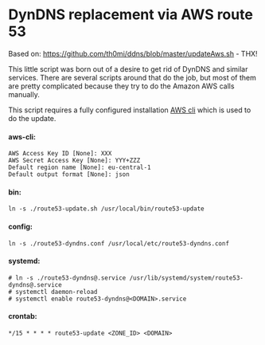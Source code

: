 DynDNS replacement via AWS route 53
====

Based on: https://github.com/th0mi/ddns/blob/master/updateAws.sh - THX!

This little script was born out of a desire to get rid of DynDNS and similar services. There are several scripts around that do the job, but most of them are pretty complicated because they try to do the Amazon AWS calls manually.

This script requires a fully configured installation [AWS cli](http://aws.amazon.com/cli/) which is used to do the update.

#### aws-cli:
```
AWS Access Key ID [None]: XXX
AWS Secret Access Key [None]: YYY+ZZZ
Default region name [None]: eu-central-1
Default output format [None]: json
```

#### bin:
`ln -s ./route53-update.sh /usr/local/bin/route53-update`

#### config:
`ln -s ./route53-dyndns.conf /usr/local/etc/route53-dyndns.conf`

#### systemd:
```
# ln -s ./route53-dyndns@.service /usr/lib/systemd/system/route53-dyndns@.service
# systemctl daemon-reload
# systemctl enable route53-dyndns@<DOMAIN>.service
```

#### crontab:
`*/15 * * * * route53-update <ZONE_ID> <DOMAIN>`
